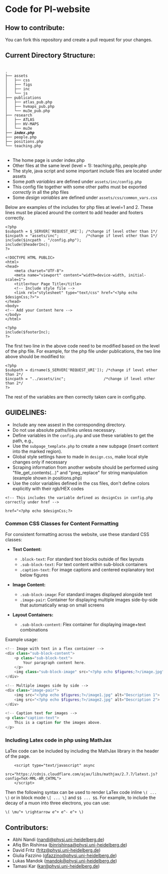 # Code for PI-website

## How to contribute:
You can fork this repository and create a pull request for your changes.

## Current Directory Structure:

<pre><code>
.
├── assets
│   ├── css
│   ├── figs
│   ├── inc
│   └── js
├── publications
│   ├── atlas_pub.php
│   ├── hvmaps_pub.php
│   └── mu3e_pub.php
├── research
│   ├── ATLAS
│   ├── HV-MAPS
│   └── mu3e
├── <b><i>index.php</i></b>
├── people.php
├── positions.php
└── teaching.php
</code>
</pre>

- The home page is under index.php
- Other files at the same level (level = 1): teaching.php, people.php
- The style, java script and some important include files are located under assets
- Some *path variables* are defined under `assets/inc/config.php`
- This config file together with some other paths must be exported *correctly* in all the php files 
- Some *design variables* are defined under `assets/css/common_vars.css`

Below are examples of the includes for php files at level=1 and 2.
These lines must be placed around the content to add header and footers correctly.

```
<?php
$subpath = $_SERVER['REQUEST_URI']; /*change if level other than 1*/
$incpath = "assets/inc";            /*change if level other than 1*/
include($incpath . "/config.php");
include($headerInc);
?>

<!DOCTYPE HTML PUBLIC>
<html>
<head>
    <meta charset="UTF-8">
    <meta name="viewport" content="width=device-width, initial-scale=1">
    <title>Your Page Title</title>
	<!-- Include style file -->
    <link rel="stylesheet" type="text/css" href="<?php echo $designCss;?>">
</head>
<body>
<!-- Add your Content here -->
</body>
</html>

<?php
include($footerInc); 
?>
```
The first two line in the above code need to be modified based on the level of the php file.
For example, for the php file under publications, the two line above should be modified to:
```
<?php
$subpath = dirname($_SERVER['REQUEST_URI']); /*change if level other than 2*/
$incpath = "../assets/inc";                 /*change if level other than 2*/
?>
```
The rest of the variables are then correctly taken care in config.php.

## GUIDELINES:

- Include any new assest in the corresponding directory.
- Do not use absolute paths/links unless necessary.
- Define variables in the `config.php` and use these variables to get the path, e.g.,
- Use the `subpage_template.php` to create a new subpage (insert content into the marked region).
- Global style settings have to made in `design.css`, make local style changes only if necessary
- Scraping information from another website should be performed using "file_get_contents(...)" and "preg_replace" for string manipulation (example shown in positions.php)
- Use the color variables defined in the css files, don't define colors explicitly with their rgb/HEX codes
```
<!-- This includes the variable defined as designCss in config.php correctly under href -->

href="<?php echo $designCss;?>
```

### Common CSS Classes for Content Formatting

For consistent formatting across the website, use these standard CSS classes:

- **Text Content:**
  - `.block-text`: For standard text blocks outside of flex layouts
  - `.sub-block-text`: For text content within sub-block containers
  - `.caption-text`: For image captions and centered explanatory text below figures

- **Image Content:**
  - `.sub-block-image`: For standard images displayed alongside text
  - `.image-pair`: Container for displaying multiple images side-by-side that automatically wrap on small screens

- **Layout Containers:**
  - `.sub-block-content`: Flex container for displaying image+text combinations 

Example usage:
```php
<!-- Image with text in a flex container -->
<div class="sub-block-content">
    <p class="sub-block-text">
        Your paragraph content here.
    </p>
    <img class="sub-block-image" src="<?php echo $figures;?>/image.jpg" alt="Description">
</div>

<!-- Multiple images side by side -->
<div class="image-pair">
    <img src="<?php echo $figures;?>/image1.jpg" alt="Description 1">
    <img src="<?php echo $figures;?>/image2.jpg" alt="Description 2">
</div>

<!-- Caption text for images -->
<p class="caption-text">
    This is a caption for the images above.
</p>
```

### Including Latex code in php using MathJax
LaTex code can be included by including the MathJax library in the header of the page.
```
	<script type="text/javascript" async
	  src="https://cdnjs.cloudflare.com/ajax/libs/mathjax/2.7.7/latest.js?config=TeX-MML-AM_CHTML">
	</script>
```
Then the following syntax can be used to render LaTex code inline `\( ... \)` or in block mode `\[ ... \]` and `$$ ... $$`.
For example, to include the decay of a muon into three electrons, you can use:
```
\( \mu^+ \rightarrow e^+ e^- e^+ \)
```

## Contributors:
- Abhi Nandi (<a href="mailto:nandi@physi.uni-heidelberg.de">nandi@physi.uni-heidelberg.de</a>)
- Afiq Bin Rishinsa (<a href="mailto:binrishinsa@physi.uni-heidelberg.de">binrishinsa@physi.uni-heidelberg.de</a>)
- David Fritz (<a href="mailto:fritz@physi.uni-heidelberg.de">fritz@physi.uni-heidelberg.de</a>)
- Giulia Fazzino (<a href="mailto:gfazzino@physi.uni-heidelberg.de">gfazzino@physi.uni-heidelberg.de</a>)
- Lukas Mandok (<a href="mailto:mandok@physi.uni-heidelberg.de">mandok@physi.uni-heidelberg.de</a>)
- Tamasi Kar (<a href="mailto:kar@physi.uni-heidelberg.de">kar@physi.uni-heidelberg.de</a>)
